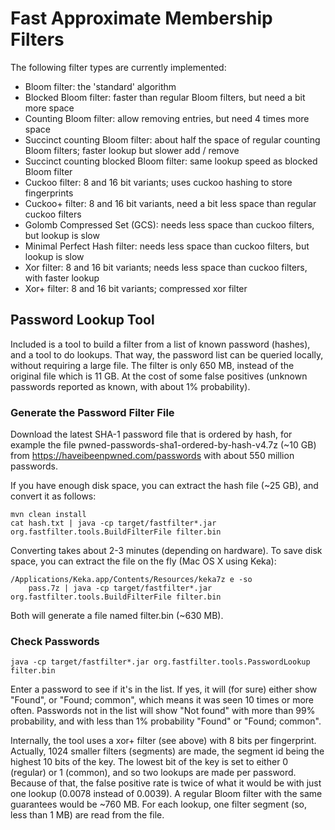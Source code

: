 # Fast Approximate Membership Filters

The following filter types are currently implemented:

* Bloom filter: the 'standard' algorithm
* Blocked Bloom filter: faster than regular Bloom filters, but need a bit more space
* Counting Bloom filter: allow removing entries, but need 4 times more space
* Succinct counting Bloom filter: about half the space of regular counting Bloom filters; faster lookup but slower add / remove
* Succinct counting blocked Bloom filter: same lookup speed as blocked Bloom filter
* Cuckoo filter: 8 and 16 bit variants; uses cuckoo hashing to store fingerprints
* Cuckoo+ filter: 8 and 16 bit variants, need a bit less space than regular cuckoo filters
* Golomb Compressed Set (GCS): needs less space than cuckoo filters, but lookup is slow
* Minimal Perfect Hash filter: needs less space than cuckoo filters, but lookup is slow
* Xor filter: 8 and 16 bit variants; needs less space than cuckoo filters, with faster lookup
* Xor+ filter: 8 and 16 bit variants; compressed xor filter

## Password Lookup Tool

Included is a tool to build a filter from a list of known password (hashes), and a tool to do lookups. That way, the password list can be queried locally, without requiring a large file. The filter is only 650 MB, instead of the original file which is 11 GB. At the cost of some false positives (unknown passwords reported as known, with about 1% probability).

### Generate the Password Filter File

Download the latest SHA-1 password file that is ordered by hash,
for example the file pwned-passwords-sha1-ordered-by-hash-v4.7z (~10 GB)
from https://haveibeenpwned.com/passwords
with about 550 million passwords.

If you have enough disk space, you can extract the hash file (~25 GB),
and convert it as follows:

    mvn clean install
    cat hash.txt | java -cp target/fastfilter*.jar org.fastfilter.tools.BuildFilterFile filter.bin

Converting takes about 2-3 minutes (depending on hardware).
To save disk space, you can extract the file on the fly (Mac OS X using Keka):

    /Applications/Keka.app/Contents/Resources/keka7z e -so
        pass.7z | java -cp target/fastfilter*.jar org.fastfilter.tools.BuildFilterFile filter.bin

Both will generate a file named filter.bin (~630 MB).

### Check Passwords

    java -cp target/fastfilter*.jar org.fastfilter.tools.PasswordLookup filter.bin

Enter a password to see if it's in the list.
If yes, it will (for sure) either show "Found", or "Found; common",
which means it was seen 10 times or more often.
Passwords not in the list will show "Not found" with more than 99% probability,
and with less than 1% probability "Found" or "Found; common".

Internally, the tool uses a xor+ filter (see above) with 8 bits per fingerprint. Actually, 1024 smaller filters (segments) are made, the segment id being the highest 10 bits of the key. The lowest bit of the key is set to either 0 (regular) or 1 (common), and so two lookups are made per password. Because of that, the false positive rate is twice of what it would be with just one lookup (0.0078 instead of 0.0039). A regular Bloom filter with the same guarantees would be ~760 MB. For each lookup, one filter segment (so, less than 1 MB) are read from the file.
